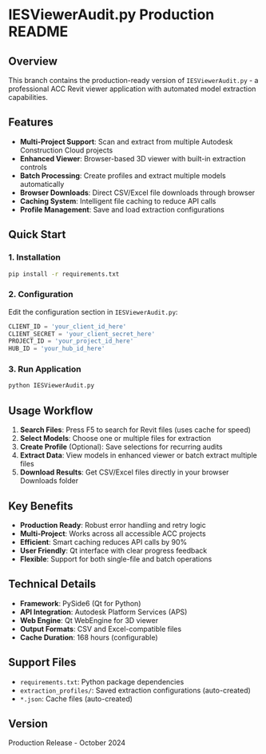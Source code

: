 # IESViewerAudit.py Production README

## Overview
This branch contains the production-ready version of `IESViewerAudit.py` - a professional ACC Revit viewer application with automated model extraction capabilities.

## Features
- **Multi-Project Support**: Scan and extract from multiple Autodesk Construction Cloud projects
- **Enhanced Viewer**: Browser-based 3D viewer with built-in extraction controls
- **Batch Processing**: Create profiles and extract multiple models automatically
- **Browser Downloads**: Direct CSV/Excel file downloads through browser
- **Caching System**: Intelligent file caching to reduce API calls
- **Profile Management**: Save and load extraction configurations

## Quick Start

### 1. Installation
```bash
pip install -r requirements.txt
```

### 2. Configuration
Edit the configuration section in `IESViewerAudit.py`:
```python
CLIENT_ID = 'your_client_id_here'
CLIENT_SECRET = 'your_client_secret_here'
PROJECT_ID = 'your_project_id_here'
HUB_ID = 'your_hub_id_here'
```

### 3. Run Application
```bash
python IESViewerAudit.py
```

## Usage Workflow

1. **Search Files**: Press F5 to search for Revit files (uses cache for speed)
2. **Select Models**: Choose one or multiple files for extraction
3. **Create Profile** (Optional): Save selections for recurring audits
4. **Extract Data**: View models in enhanced viewer or batch extract multiple files
5. **Download Results**: Get CSV/Excel files directly in your browser Downloads folder

## Key Benefits

- **Production Ready**: Robust error handling and retry logic
- **Multi-Project**: Works across all accessible ACC projects
- **Efficient**: Smart caching reduces API calls by 90%
- **User Friendly**: Qt interface with clear progress feedback
- **Flexible**: Support for both single-file and batch operations

## Technical Details

- **Framework**: PySide6 (Qt for Python)
- **API Integration**: Autodesk Platform Services (APS)
- **Web Engine**: Qt WebEngine for 3D viewer
- **Output Formats**: CSV and Excel-compatible files
- **Cache Duration**: 168 hours (configurable)

## Support Files
- `requirements.txt`: Python package dependencies
- `extraction_profiles/`: Saved extraction configurations (auto-created)
- `*.json`: Cache files (auto-created)

## Version
Production Release - October 2024